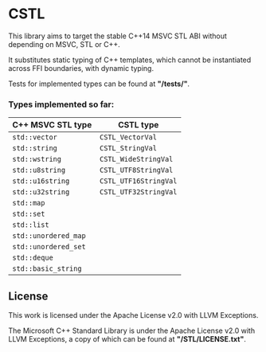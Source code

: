 # CSTL
This library aims to target the stable C++14 MSVC STL ABI without depending on MSVC, STL or C++.

It substitutes static typing of C++ templates, which cannot be instantiated across FFI boundaries, with dynamic typing.

Tests for implemented types can be found at **"/tests/"**.

### Types implemented so far:
| C++ MSVC STL type    | CSTL type            |
| -------------------- | -------------------- |
| `std::vector`        |`CSTL_VectorVal`      |
| `std::string`        |`CSTL_StringVal`      |
| `std::wstring`       |`CSTL_WideStringVal`  |
| `std::u8string`      |`CSTL_UTF8StringVal`  | 
| `std::u16string`     |`CSTL_UTF16StringVal` |
| `std::u32string`     |`CSTL_UTF32StringVal` |
| `std::map`           |                      |
| `std::set`           |                      |
| `std::list`          |                      |
| `std::unordered_map` |                      |
| `std::unordered_set` |                      |
| `std::deque`         |                      |
| `std::basic_string`  |                      |

## License
This work is licensed under the Apache License v2.0 with LLVM Exceptions.

The Microsoft C++ Standard Library is under the Apache License v2.0 with LLVM Exceptions, a copy of which can be found at **"/STL/LICENSE.txt"**.
